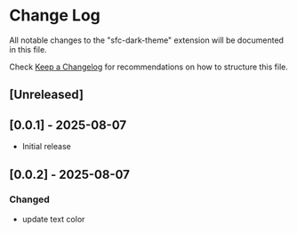 # Change Log

All notable changes to the "sfc-dark-theme" extension will be documented in this file.

Check [Keep a Changelog](http://keepachangelog.com/) for recommendations on how to structure this file.

## [Unreleased]

## [0.0.1] - 2025-08-07

- Initial release

## [0.0.2] - 2025-08-07

### Changed

- update text color

